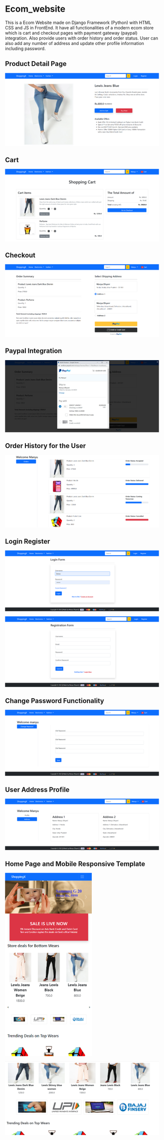 # Ecom_website

This is a Ecom Website made on Django Framework (Python) with HTML CSS and JS in FrontEnd. It have all functionalities of a modern ecom store which is cart and checkout pages with payment gateway (paypal) integration. Also provide users with order history and order status. User can also add any number of address and update other profile information including password.
## Product Detail Page

![](Readme_Images/ProductDetailPage.png)

## Cart

![](Readme_Images/Cart.png)

## Checkout

![](Readme_Images/checkout.png)

## Paypal Integration

![](Readme_Images/paypal.png)

## Order History for the User

![](Readme_Images/orderHistory.png)

## Login Register

![](Readme_Images/Login.png)

![](Readme_Images/Register.png)

## Change Password Functionality

![](Readme_Images/changePassword.png)

## User Address Profile

![](Readme_Images/AddressPage.png)

## Home Page and Mobile Responsive Template

<img src="Readme_Images/responsive.png" height="600">

![](Readme_Images/slider.png)
